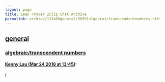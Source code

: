 ```yaml
---
layout: page
title: Lean Prover Zulip Chat Archive 
permalink: archive/113488general/98991algebraictranscendentnumbers.html
---
```


## [general](index.html)
### [algebraic/transcendent numbers](98991algebraictranscendentnumbers.html)

#### [Kenny Lau (Mar 24 2018 at 13:45)](https://leanprover.zulipchat.com/#narrow/stream/113488-general/topic/algebraic/transcendent%20numbers/near/124150419):
!

